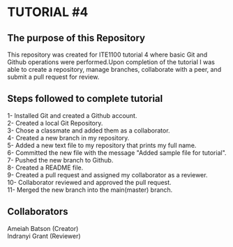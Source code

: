 # TUTORIAL #4
## The purpose of this Repository
This repository was created for ITE1100 tutorial 4 where basic Git and Github operations were performed.Upon completion of the tutorial I was able to create a repository, manage branches, collaborate with a peer, and submit a pull request for review. 
## Steps followed to complete tutorial
1- Installed Git and created a Github account.  
2- Created a local Git Repository.  
3- Chose a classmate and added them as a collaborator.  
4- Created a new branch in my repository.  
5- Added a new text file to my repository that prints my full name.  
6- Committed the new file with the message "Added sample file for tutorial".  
7- Pushed the new branch to Github.  
8- Created a README file.  
9- Created a pull request and assigned my collaborator as a reviewer.  
10- Collaborator reviewed and approved the pull request.  
11- Merged the new branch into the main(master) branch.
## Collaborators
Ameiah Batson (Creator)  
Indranyi Grant (Reviewer)
